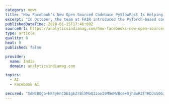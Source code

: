 ```yaml
---
category: news
title: "How Facebook’s New Open Sourced Codebase PySlowFast Is Helping Them Understand Videos Better"
excerpt: "In October, the team at FAIR introduced the PyTorch-based codebase, PySlowFast at ICCV 2019. This time, the researchers at Facebook AI Research (FAIR) open sourced the codebase, PySlowFast, which is an open-source video understanding codebase which provides state-of-the-art video classification models. According to the researchers, the SlowFast ..."
publishedDateTime: 2020-01-15T17:46:00Z
sourceUrl: https://analyticsindiamag.com/how-facebooks-new-open-sourced-codebase-pyslowfast-is-helping-them-understand-videos-better/
type: article
quality: 0
heat: 0
published: false

provider:
  name: India
  domain: analyticsindiamag.com

topics:
  - AI
  - Facebook AI

secured: "XdHcB0gb+hK4yHnCDbIgEZrBlXMoQIzoxI9M9eMVBce+0jhBwRZfTHDJsS0G3nHpUyWfJs9hL4Bj7Vx3Fnntm5QPZTL6K9K1bpfx0sgWeH6n8YcAB2DUDbytyMsbE6nXbZdiJwX57bL/FkJVdVfwYfoB81mFkfq5A6mWwO2/FxmcTB4ErXqoXEyUuEL+W3jpMW+72U04/TjObEPLubx+hnIfaFmtQFxcpjEKWwJr0D++872m+ZEqzfvLCd1sRdTQIHoMI95o8F+vrlqQv10/nNoSVT1pxY711HALZagZd4M=;89LPhzRZccZVuUxs9OOBkw=="
---
```


